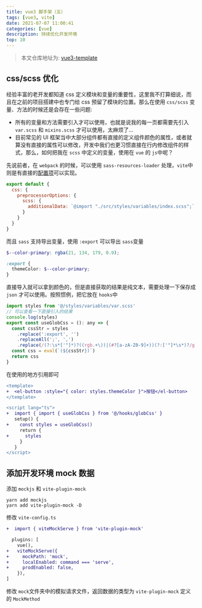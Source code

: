 ```yaml
---
title: vue3 脚手架（五）
tags: [vue3, vite]
date: 2021-07-07 11:00:41
categories: [vue]
description: 持续优化开发环境
top: 10
---
```


> 本文仓库地址为: [vue3-template](https://github.com/lost-dream/vue3-template)

## css/scss 优化

经验丰富的老开发都知道 css 定义模块和变量的重要性，这里我不打算细说，而且在之前的项目搭建中也专门给 css 预留了模块的位置。那么在使用 `css/scss` 变量、方法的时候还是会存在一些问题:

+ 所有的变量和方法需要引入才可以使用，也就是说我的每一页都需要先引入 `var.scss` 和 `mixins.scss` 才可以使用，太麻烦了...
+ 目前常见的 UI 框架当中大部分组件都有直接的定义组件颜色的属性，或者就算没有直接的属性可以修改，开发中我们也更习惯直接在行内修改组件的样式，那么，如何把我在 `scss` 中定义的变量，使用在 `vue` 的 `js`中呢？

先说前者，在 `webpack` 的时候，可以使用 `sass-resources-loader` 处理，`vite`中则是有直接的[配置项](https://cn.vitejs.dev/config/#css-preprocessoroptions)可以实现。

```js
export default {
  css: {
    preprocessorOptions: {
      scss: {
        additionalData: `@import "./src/styles/variables/index.scss";`
      }
    }
  }
}
```

而且 `sass` 支持导出变量，使用 `:export` 可以导出 `sass`变量

```scss
$--color-primary: rgba(21, 134, 179, 0.9);

:export {
  themeColor: $--color-primary;
}
```

直接导入就可以拿到颜色的，但是直接获取的结果是纯文本，需要处理一下保存成 `json` 才可以使用。按照惯例，把它放在 `hooks`中

```js /src/hooks/glob.ts
import styles from '@/styles/variables/var.scss'
// 可以查看一下直接引入的结果
console.log(styles)
export const useGlobCss = (): any => {
  const cssStr = styles
    .replace(':export', '')
    .replaceAll(';', ',')
    .replace(/(?:\s*['"]*)?((rgb.+\))|(#?[a-zA-Z0-9]+))(?:['"]*\s*)?/g, "'$1'")
  const css = eval(`(${cssStr})`)
  return css
}
```

在使用的地方引用即可

```diff /src/views/Home/index.vue
<template>
+  <el-button :style="{ color: styles.themeColor }">按钮</el-button>
</template>

<script lang="ts">
+  import { import { useGlobCss } from '@/hooks/globCss' }
   setup() {
+    const styles = useGlobCss()
     return {
+      styles
     }
   }
</script>
```

## 添加开发环境 mock 数据

添加 `mockjs` 和 `vite-plugin-mock`

```shell
yarn add mockjs
yarn add vite-plugin-mock -D
```

修改 `vite-config.ts`

```diff
+  import { viteMockServe } from 'vite-plugin-mock'

  plugins: [
    vue(),
+   viteMockServe({
+     mockPath: 'mock',
+     localEnabled: command === 'serve',
+     prodEnabled: false,
    }),
]
```

修改 `mock`文件夹中的模拟请求文件，返回数据的类型为 `vite-plugin-mock` 定义的 `MockMethod`
